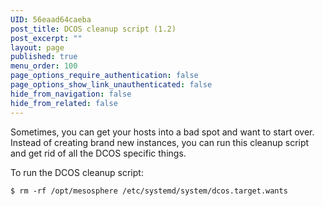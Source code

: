 ```yaml
---
UID: 56eaad64caeba
post_title: DCOS cleanup script (1.2)
post_excerpt: ""
layout: page
published: true
menu_order: 100
page_options_require_authentication: false
page_options_show_link_unauthenticated: false
hide_from_navigation: false
hide_from_related: false
---
```

Sometimes, you can get your hosts into a bad spot and want to start over. Instead of creating brand new instances, you can run this cleanup script and get rid of all the <span class="caps">DCOS</span> specific things.

To run the <span class="caps">DCOS</span> cleanup script:

    $ rm -rf /opt/mesosphere /etc/systemd/system/dcos.target.wants